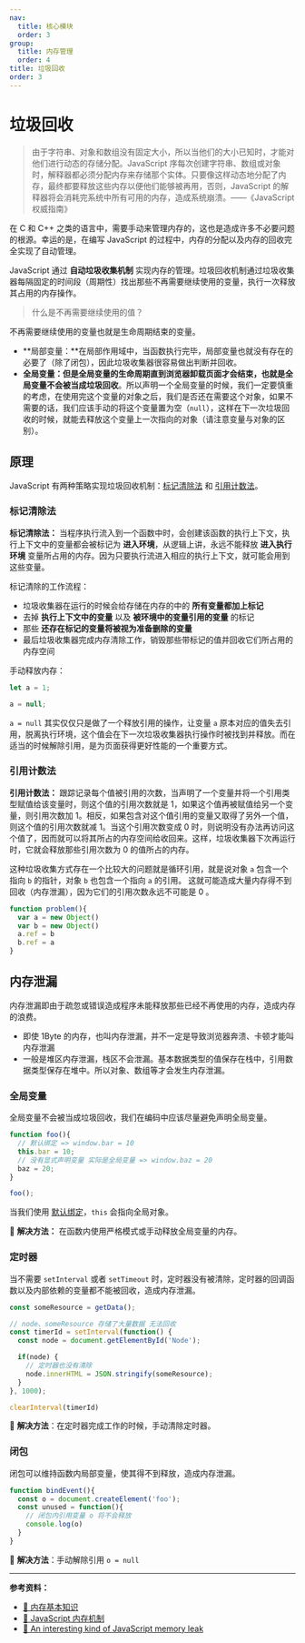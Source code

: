 ```yaml
---
nav:
  title: 核心模块
  order: 3
group:
  title: 内存管理
  order: 4
title: 垃圾回收
order: 3
---
```


# 垃圾回收

> 由于字符串、对象和数组没有固定大小，所以当他们的大小已知时，才能对他们进行动态的存储分配。JavaScript 序每次创建字符串、数组或对象时，解释器都必须分配内存来存储那个实体。只要像这样动态地分配了内存，最终都要释放这些内存以便他们能够被再用，否则，JavaScript 的解释器将会消耗完系统中所有可用的内存，造成系统崩溃。——《JavaScript 权威指南》

在 C 和 C++ 之类的语言中，需要手动来管理内存的，这也是造成许多不必要问题的根源。幸运的是，在编写 JavaScript 的过程中，内存的分配以及内存的回收完全实现了自动管理。

JavaScript 通过 **自动垃圾收集机制** 实现内存的管理。垃圾回收机制通过垃圾收集器每隔固定的时间段（周期性）找出那些不再需要继续使用的变量，执行一次释放其占用的内存操作。

> 什么是不再需要继续使用的值？

不再需要继续使用的变量也就是生命周期结束的变量。

* **局部变量：**在局部作用域中，当函数执行完毕，局部变量也就没有存在的必要了（除了闭包），因此垃圾收集器很容易做出判断并回收。
* **全局变量：**但是全局变量的生命周期直到浏览器卸载页面才会结束，也就是**全局变量不会被当成垃圾回收**。所以声明一个全局变量的时候，我们一定要慎重的考虑，在使用完这个变量的对象之后，我们是否还在需要这个对象，如果不需要的话，我们应该手动的将这个变量置为空（`null`），这样在下一次垃圾回收的时候，就能去释放这个变量上一次指向的对象（请注意变量与对象的区别）。

## 原理

JavaScript 有两种策略实现垃圾回收机制：[标记清除法](#标记清除法) 和 [引用计数法](引用计数法)。

### 标记清除法

**标记清除法：** 当程序执行流入到一个函数中时，会创建该函数的执行上下文，执行上下文中的变量都会被标记为 **进入环境**，从逻辑上讲，永远不能释放 **进入执行环境** 变量所占用的内存。因为只要执行流进入相应的执行上下文，就可能会用到这些变量。

标记清除的工作流程：

* 垃圾收集器在运行的时候会给存储在内存的中的 **所有变量都加上标记**
* 去掉 **执行上下文中的变量** 以及 **被环境中的变量引用的变量** 的标记
* 那些 **还存在标记的变量将被视为准备删除的变量**
* 最后垃圾收集器完成内存清除工作，销毁那些带标记的值并回收它们所占用的内存空间

手动释放内存：

```js
let a = 1;

a = null;
```

`a = null` 其实仅仅只是做了一个释放引用的操作，让变量 `a` 原本对应的值失去引用，脱离执行环境，这个值会在下一次垃圾收集器执行操作时被找到并释放。而在适当的时候解除引用，是为页面获得更好性能的一个重要方式。

### 引用计数法

**引用计数法：** 跟踪记录每个值被引用的次数，当声明了一个变量并将一个引用类型赋值给该变量时，则这个值的引用次数就是 1，如果这个值再被赋值给另一个变量，则引用次数加 1。相反，如果包含对这个值引用的变量又取得了另外一个值，则这个值的引用次数就减 1。当这个引用次数变成 0 时，则说明没有办法再访问这个值了，因而就可以将其所占的内存空间给收回来。这样，垃圾收集器下次再运行时，它就会释放那些引用次数为 0 的值所占的内存。

这种垃圾收集方式存在一个比较大的问题就是循环引用，就是说对象 `a` 包含一个指向 `b` 的指针，对象 `b` 也包含一个指向 `a` 的引用。 这就可能造成大量内存得不到回收（内存泄漏），因为它们的引用次数永远不可能是 0 。

```js
function problem(){
  var a = new Object()
  var b = new Object()
  a.ref = b
  b.ref = a
}
```

## 内存泄漏

内存泄漏即由于疏忽或错误造成程序未能释放那些已经不再使用的内存，造成内存的浪费。

- 即使 1Byte 的内存，也叫内存泄漏，并不一定是导致浏览器奔溃、卡顿才能叫内存泄漏
- 一般是堆区内存泄漏，栈区不会泄漏。基本数据类型的值保存在栈中，引用数据类型保存在堆中。所以对象、数组等才会发生内存泄漏。

### 全局变量

全局变量不会被当成垃圾回收，我们在编码中应该尽量避免声明全局变量。

```js
function foo(){
  // 默认绑定 => window.bar = 10
  this.bar = 10;
  // 没有显式声明变量 实际是全局变量 => window.baz = 20
  baz = 20;
}

foo();
```

当我们使用 [默认绑定](../execution/this.md#默认绑定)，`this` 会指向全局对象。

🔧 **解决方法：** 在函数内使用严格模式或手动释放全局变量的内存。

### 定时器

当不需要 `setInterval` 或者 `setTimeout` 时，定时器没有被清除，定时器的回调函数以及内部依赖的变量都不能被回收，造成内存泄漏。

```js
const someResource = getData();

// node、someResource 存储了大量数据 无法回收
const timerId = setInterval(function() {
  const node = document.getElementById('Node');

  if(node) {
    // 定时器也没有清除
    node.innerHTML = JSON.stringify(someResource);
  }
}, 1000);

clearInterval(timerId)
```

🔧 **解决方法**：在定时器完成工作的时候，手动清除定时器。

### 闭包

闭包可以维持函数内局部变量，使其得不到释放，造成内存泄漏。

```js
function bindEvent(){
  const o = document.createElement('foo');
  const unused = function(){
    // 闭包内引用变量 o 将不会释放
    console.log(o)
  }
}
```

🔧 **解决方法**：手动解除引用 `o = null`

---

**参考资料：**

* [📝 内存基本知识](<https://segmentfault.com/a/1190000006104910>)
* [📝 JavaScript 内存机制](<https://juejin.im/post/5b10ba336fb9a01e66164346>)
* [📝 An interesting kind of JavaScript memory leak](<https://blog.meteor.com/an-interesting-kind-of-javascript-memory-leak-8b47d2e7f156>)